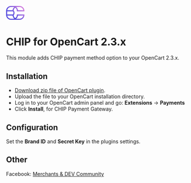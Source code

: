 <img src="./assets/logo.svg" alt="drawing" width="50"/>

# CHIP for OpenCart 2.3.x

This module adds CHIP payment method option to your OpenCart 2.3.x.

## Installation

* [Download zip file of OpenCart plugin](https://download-directory.github.io/?url=https%3A%2F%2Fgithub.com%2FCHIPAsia%2Fchip-for-opencart%2Ftree%2Fmain%2F2.3).
* Upload the file to your OpenCart installation directory.
* Log in to your OpenCart admin panel and go: **Extensions** -> **Payments**
* Click **Install**, for CHIP Payment Gateway.

## Configuration

Set the **Brand ID** and **Secret Key** in the plugins settings.

## Other

Facebook: [Merchants & DEV Community](https://www.facebook.com/groups/3210496372558088)
